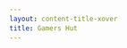 ```yaml
---
layout: content-title-xover
title: Gamers Hut
---
```


<style>
h1 { display:flex }
</style>

<script>
$( document ).ready( function ( ) { $( 'h1' ).prepend( '<img src="/docs/assets/images/groups/gamershut/gh-logo.png" />&nbsp;' ) } );
</script>

<div class="content-webpage" data-url="https://docs.google.com/document/d/e/2PACX-1vRprT31hV3sFekJD9kM9lRqnlHOnX-3XCDaAf9QZgpkbqLbbjXVyJWcpDTpcAZxMSna8U_c6xGCqo9Q/pub?embedded=true" data-height="0" style="margin-left:-8px;margin-right:-8px"></div>


